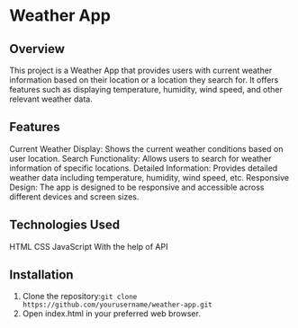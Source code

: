# Weather App

## Overview

This project is a Weather App that provides users with current weather information based on their location or a location they search for. It offers features such as displaying temperature, humidity, wind speed, and other relevant weather data.

## Features
Current Weather Display: Shows the current weather conditions based on user location.
Search Functionality: Allows users to search for weather information of specific locations.
Detailed Information: Provides detailed weather data including temperature, humidity, wind speed, etc.
Responsive Design: The app is designed to be responsive and accessible across different devices and screen sizes.

## Technologies Used
HTML
CSS
JavaScript
With the help of API

## Installation
1. Clone the repository:```git clone https://github.com/yourusername/weather-app.git``` 
2. Open index.html in your preferred web browser.
